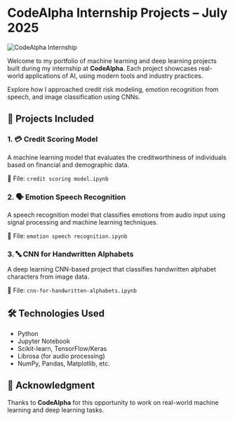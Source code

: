 # CodeAlpha Internship Projects – July 2025
![CodeAlpha Internship](https://img.shields.io/badge/Internship-CodeAlpha-blueviolet)

Welcome to my portfolio of machine learning and deep learning projects built during my internship at **CodeAlpha**. Each project showcases real-world applications of AI, using modern tools and industry practices.

Explore how I approached credit risk modeling, emotion recognition from speech, and image classification using CNNs.

## 📁 Projects Included

### 1. 💳 Credit Scoring Model
A machine learning model that evaluates the creditworthiness of individuals based on financial and demographic data.

📄 File: `credit scoring model.ipynb`

### 2. 🗣️ Emotion Speech Recognition
A speech recognition model that classifies emotions from audio input using signal processing and machine learning techniques.

📄 File: `emotion speech recognition.ipynb`

### 3. 🔤 CNN for Handwritten Alphabets
A deep learning CNN-based project that classifies handwritten alphabet characters from image data.

📄 File: `cnn-for-handwritten-alphabets.ipynb`

## 🛠️ Technologies Used
- Python
- Jupyter Notebook
- Scikit-learn, TensorFlow/Keras
- Librosa (for audio processing)
- NumPy, Pandas, Matplotlib, etc.


## 🙌 Acknowledgment
Thanks to **CodeAlpha** for this opportunity to work on real-world machine learning and deep learning tasks.
